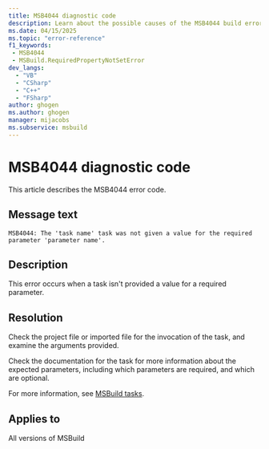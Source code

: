 ```yaml
---
title: MSB4044 diagnostic code
description: Learn about the possible causes of the MSB4044 build error and get troubleshooting tips.
ms.date: 04/15/2025
ms.topic: "error-reference"
f1_keywords:
 - MSB4044
 - MSBuild.RequiredPropertyNotSetError
dev_langs:
  - "VB"
  - "CSharp"
  - "C++"
  - "FSharp"
author: ghogen
ms.author: ghogen
manager: mijacobs
ms.subservice: msbuild
---
```

# MSB4044 diagnostic code

<!-- :::ErrorDefinitionDescription::: -->
<!-- :::editable-content name="introDescription"::: -->
This article describes the MSB4044 error code.
<!-- :::editable-content-end::: -->

## Message text

`MSB4044: The 'task name' task was not given a value for the required parameter 'parameter name'.`

## Description

This error occurs when a task isn't provided a value for a required parameter.

## Resolution

Check the project file or imported file for the invocation of the task, and examine the arguments provided.

Check the documentation for the task for more information about the expected parameters, including which parameters are required, and which are optional.

For more information, see [MSBuild tasks](../msbuild-tasks.md).

## Applies to

All versions of MSBuild